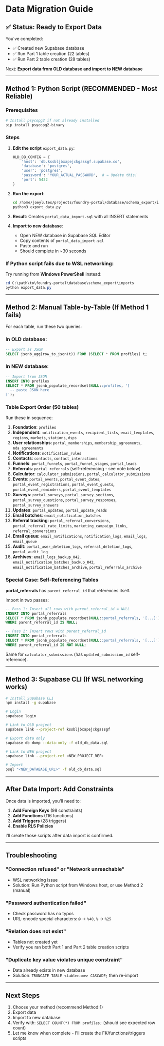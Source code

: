 # Data Migration Guide

## ✅ Status: Ready to Export Data

You've completed:
- ✅ Created new Supabase database
- ✅ Run Part 1 table creation (22 tables)
- ✅ Run Part 2 table creation (28 tables)

Next: **Export data from OLD database and import to NEW database**

---

## Method 1: Python Script (RECOMMENDED - Most Reliable)

### Prerequisites
```bash
# Install psycopg2 if not already installed
pip install psycopg2-binary
```

### Steps

1. **Edit the script** `export_data.py`:
   ```python
   OLD_DB_CONFIG = {
       'host': 'db.kssbljbxapejckgassgf.supabase.co',
       'database': 'postgres',
       'user': 'postgres',
       'password': 'YOUR_ACTUAL_PASSWORD',  # ← Update this!
       'port': 5432
   }
   ```

2. **Run the export**:
   ```bash
   cd /home/joeylutes/projects/foundry-portal/database/schema_export/imports
   python3 export_data.py
   ```

3. **Result**: Creates `portal_data_import.sql` with all INSERT statements

4. **Import to new database**:
   - Open NEW database in Supabase SQL Editor
   - Copy contents of `portal_data_import.sql`
   - Paste and run
   - Should complete in ~30 seconds

### If Python script fails due to WSL networking:

Try running from **Windows PowerShell** instead:
```powershell
cd C:\path\to\foundry-portal\database\schema_export\imports
python export_data.py
```

---

## Method 2: Manual Table-by-Table (If Method 1 fails)

For each table, run these two queries:

### In OLD database:
```sql
-- Export as JSON
SELECT jsonb_agg(row_to_json(t)) FROM (SELECT * FROM profiles) t;
```

### In NEW database:
```sql
-- Import from JSON
INSERT INTO profiles
SELECT * FROM jsonb_populate_recordset(NULL::profiles, '[
  -- paste JSON here
]');
```

### Table Export Order (50 tables)

Run these in sequence:

1. **Foundation**: `profiles`
2. **Independent**: `notification_events`, `recipient_lists`, `email_templates`, `regions`, `markets`, `stations`, `dsps`
3. **User relationships**: `portal_memberships`, `membership_agreements`, `nda_agreements`
4. **Notifications**: `notification_rules`
5. **Contacts**: `contacts`, `contact_interactions`
6. **Funnels**: `portal_funnels`, `portal_funnel_stages`, `portal_leads`
7. **Referrals**: `portal_referrals` (self-referencing - see note below)
8. **Calculator**: `calculator_submissions`, `portal_calculator_submissions`
9. **Events**: `portal_events`, `portal_event_dates`, `portal_event_registrations`, `portal_event_guests`, `portal_event_reminders`, `portal_event_templates`
10. **Surveys**: `portal_surveys`, `portal_survey_sections`, `portal_survey_questions`, `portal_survey_responses`, `portal_survey_answers`
11. **Updates**: `portal_updates`, `portal_update_reads`
12. **Email batches**: `email_notification_batches`
13. **Referral tracking**: `portal_referral_conversions`, `portal_referral_rate_limits`, `marketing_campaign_links`, `referral_conversions`
14. **Email queue**: `email_notifications`, `notification_logs`, `email_logs`, `email_queue`
15. **Audit**: `portal_user_deletion_logs`, `referral_deletion_logs`, `portal_audit_log`
16. **Archives**: `email_logs_backup_042`, `email_notification_batches_backup_042`, `email_notification_batches_archive`, `portal_referrals_archive`

### Special Case: Self-Referencing Tables

**portal_referrals** has `parent_referral_id` that references itself.

Import in two passes:

```sql
-- Pass 1: Insert all rows with parent_referral_id = NULL
INSERT INTO portal_referrals
SELECT * FROM jsonb_populate_recordset(NULL::portal_referrals, '[...]')
WHERE parent_referral_id IS NULL;

-- Pass 2: Insert rows with parent_referral_id
INSERT INTO portal_referrals
SELECT * FROM jsonb_populate_recordset(NULL::portal_referrals, '[...]')
WHERE parent_referral_id IS NOT NULL;
```

Same for `calculator_submissions` (has `updated_submission_id` self-reference).

---

## Method 3: Supabase CLI (If WSL networking works)

```bash
# Install Supabase CLI
npm install -g supabase

# Login
supabase login

# Link to OLD project
supabase link --project-ref kssbljbxapejckgassgf

# Export data only
supabase db dump --data-only -f old_db_data.sql

# Link to NEW project
supabase link --project-ref <NEW_PROJECT_REF>

# Import
psql "<NEW_DATABASE_URL>" -f old_db_data.sql
```

---

## After Data Import: Add Constraints

Once data is imported, you'll need to:

1. **Add Foreign Keys** (98 constraints)
2. **Add Functions** (116 functions)
3. **Add Triggers** (28 triggers)
4. **Enable RLS Policies**

I'll create those scripts after data import is confirmed.

---

## Troubleshooting

### "Connection refused" or "Network unreachable"
- WSL networking issue
- Solution: Run Python script from Windows host, or use Method 2 (manual)

### "Password authentication failed"
- Check password has no typos
- URL-encode special characters: `@` → `%40`, `%` → `%25`

### "Relation does not exist"
- Tables not created yet
- Verify you ran both Part 1 and Part 2 table creation scripts

### "Duplicate key value violates unique constraint"
- Data already exists in new database
- Solution: `TRUNCATE TABLE <tablename> CASCADE;` then re-import

---

## Next Steps

1. Choose your method (recommend Method 1)
2. Export data
3. Import to new database
4. Verify with: `SELECT COUNT(*) FROM profiles;` (should see expected row count)
5. Let me know when complete - I'll create the FK/functions/triggers scripts
